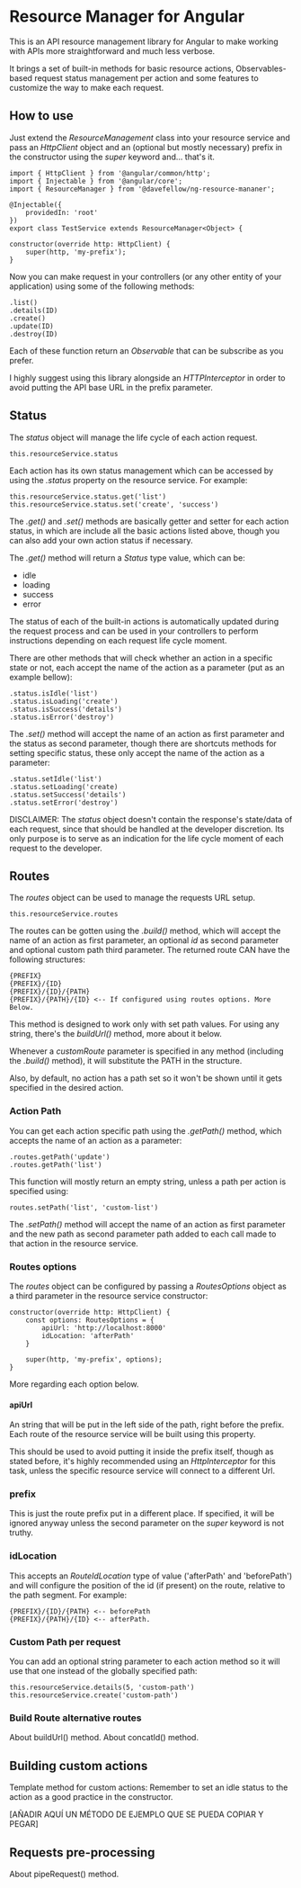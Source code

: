 # Resource Manager for Angular

This is an API resource management library for Angular to make working with APIs more straightforward and much less verbose.

It brings a set of built-in methods for basic resource actions, Observables-based request status management per action and some features to customize the way to make each request.

## How to use
Just extend the *ResourceManagement* class into your resource service and pass an *HttpClient* object and an (optional but mostly necessary) prefix in the constructor using the *super* keyword and... that's it.

    import { HttpClient } from '@angular/common/http';
    import { Injectable } from '@angular/core';
    import { ResourceManager } from '@davefellow/ng-resource-mananer';

    @Injectable({
        providedIn: 'root'
    })
    export class TestService extends ResourceManager<Object> {

    constructor(override http: HttpClient) {
        super(http, 'my-prefix');
    }

Now you can make request in your controllers (or any other entity of your application) using some of the following methods:

    .list()
    .details(ID)
    .create()
    .update(ID)
    .destroy(ID)

Each of these function return an *Observable* that can be subscribe as you prefer.

I highly suggest using this library alongside an *HTTPInterceptor* in order to avoid putting the API base URL in the prefix parameter.

## Status
The *status* object will manage the life cycle of each action request.

    this.resourceService.status

Each action has its own status management which can be accessed by using the *.status* property on the resource service. For example:

    this.resourceService.status.get('list')
    this.resourceService.status.set('create', 'success')

The *.get()* and *.set()* methods are basically getter and setter for each action status, in which are include all the basic actions listed above, though you can also add your own action status if necessary.

The *.get()* method will return a *Status* type value, which can be:
- idle
- loading
- success
- error

The status of each of the built-in actions is automatically updated during the request process and can be used in your controllers to perform instructions depending on each request life cycle moment.

There are other methods that will check whether an action in a specific state or not, each accept the name of the action as a parameter (put as an example bellow):

    .status.isIdle('list')
    .status.isLoading('create')
    .status.isSuccess('details')
    .status.isError('destroy')

The *.set()* method will accept the name of an action as first parameter and the status as second parameter, though there are shortcuts methods for setting specific status, these only accept the name of the action as a parameter:

    .status.setIdle('list')
    .status.setLoading('create)
    .status.setSuccess('details')
    .status.setError('destroy')

DISCLAIMER: The *status* object doesn't contain the response's state/data of each request, since that should be handled at the developer discretion. Its only purpose is to serve as an indication for the life cycle moment of each request to the developer.


## Routes
The *routes* object can be used to manage the requests URL setup.

    this.resourceService.routes

The routes can be gotten using the *.build()* method, which will accept the name of an action as first parameter, an optional *id* as second parameter and optional custom path third parameter. The returned route CAN have the following structures:

    {PREFIX}
    {PREFIX}/{ID}
    {PREFIX}/{ID}/{PATH} 
    {PREFIX}/{PATH}/{ID} <-- If configured using routes options. More Below.

This method is designed to work only with set path values. For using any string, there's the *buildUrl()* method, more about it below.

Whenever a *customRoute* parameter is specified in any method (including the *.build()* method), it will substitute the PATH in the structure.

Also, by default, no action has a path set so it won't be shown until it gets specified in the desired action.

### Action Path
You can get each action specific path using the *.getPath()* method, which accepts the name of an action as a parameter:

    .routes.getPath('update')
    .routes.getPath('list')

This function will mostly return an empty string, unless a path per action is specified using:

    routes.setPath('list', 'custom-list')

The *.setPath()* method will accept the name of an action as first parameter and the new path as second parameter path added to each call made to that action in the resource service.

### Routes options
The *routes* object can be configured by passing a *RoutesOptions* object as a third parameter in the resource service constructor:

    constructor(override http: HttpClient) {
        const options: RoutesOptions = {
            apiUrl: 'http://localhost:8000'
            idLocation: 'afterPath'
        }

        super(http, 'my-prefix', options);
    }

More regarding each option below.

#### apiUrl
An string that will be put in the left side of the path, right before the prefix. Each route of the resource service will be built using this property.

This should be used to avoid putting it inside the prefix itself, though as stated before, it's highly recommended using an *HttpInterceptor* for this task, unless the specific resource service will connect to a different Url.


### prefix
This is just the route prefix put in a different place. If specified, it will be ignored anyway unless the second parameter on the *super* keyword is not truthy.


### idLocation
This accepts an *RouteIdLocation* type of value ('afterPath' and 'beforePath') and will configure the position of the id (if present) on the route, relative to the path segment. For example:

    {PREFIX}/{ID}/{PATH} <-- beforePath
    {PREFIX}/{PATH}/{ID} <-- afterPath.


### Custom Path per request

You can add an optional string parameter to each action method so it will use that one instead of the globally specified path:

    this.resourceService.details(5, 'custom-path')
    this.resourceService.create('custom-path')


### Build Route alternative routes
About buildUrl() method.
About concatId() method.


## Building custom actions
Template method for custom actions:
Remember to set an idle status to the action as a good practice in the constructor.

[AÑADIR AQUÍ UN MÉTODO DE EJEMPLO QUE SE PUEDA COPIAR Y PEGAR]


## Requests pre-processing
About pipeRequest() method.